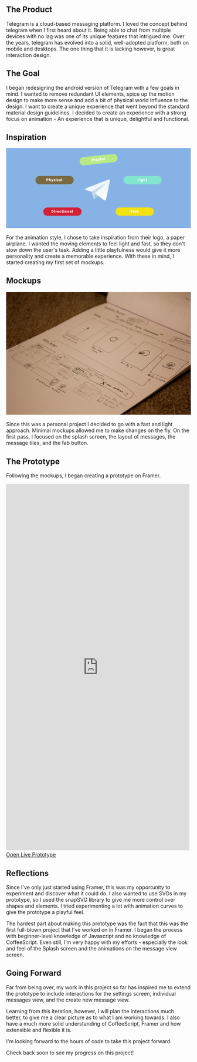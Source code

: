 ## The Product

Telegram is a cloud-based messaging platform. I loved the concept behind telegram when I first heard about it. Being able to chat from multiple devices with no lag was one of its unique features that intrigued me. Over the years, telegram has evolved into a solid, well-adopted platform, both on mobile and desktops. The one thing that it is lacking however, is great interaction design.

## The Goal

I began redesigning the android version of Telegram with a few goals in mind. I wanted to remove redundant UI elements, spice up the motion design to make more sense and add a bit of physical world influence to the design. I want to create a unique experience that went beyond the standard material design guidelines. I decided to create an experience with a strong focus on animation - An experience that is unique, delightful and functional.

## Inspiration

![Telegram Inspiration](assets/img/projects/telegram/inspiration-1.png)

For the animation style, I chose to take inspiration from their logo, a paper airplane. I wanted the moving elements to feel light and fast, so they don't slow down the user's task. Adding a little playfulness would give it more personality and create a memorable experience. With these in mind, I started creating my first set of mockups.

## Mockups

![Telegram Inital Mockup](assets/img/projects/telegram/mockup-1.jpg)

Since this was a personal project I decided to go with a fast and light approach. Minimal mockups allowed me to make changes on the fly. On the first pass, I focused on the splash screen, the layout of messages, the message tiles, and the fab button. 

## The Prototype

Following the mockups, I began creating a prototype on Framer. 
<div class="videoWrapper">
<iframe src="https://player.vimeo.com/video/157643696?autoplay=1&loop=1&automute=0"  width="500" height="999" frameborder="0" webkitallowfullscreen mozallowfullscreen allowfullscreen></iframe>
</div>

<div class="ext-link">
    <a role="button" class="button" href="http://share.framerjs.com/uqy49xt8q2sp/" target="_blank">Open Live Prototype</a>
</div>

## Reflections

Since I've only just started using Framer, this was my opportunity to experiment and discover what it could do. I also wanted to use SVGs in my prototype, so I used the snapSVG library to give me more control over shapes and elements. I tried experimenting a lot with animation curves to give the prototype a playful feel. 

The hardest part about making this prototype was the fact that this was the first full-blown project that I’ve worked on in Framer. I began the process with beginner-level knowledge of Javascript and no knowledge of CoffeeScript. Even still, I’m very happy with my efforts - especially the look and feel of the Splash screen and the animations on the message view screen.

## Going Forward

Far from being over, my work in this project so far has inspired me to extend the prototype to include interactions for the settings screen, individual messages view, and the create new message view. 

Learning from this iteration, however, I will plan the interactions much better, to give me a clear picture as to what I am working towards. I also have a much more solid understanding of CoffeeScript, Framer and how extensible and flexible it is. 

I'm looking forward to the hours of code to take this project forward.

Check back soon to see my progress on this project!